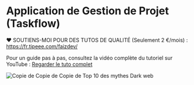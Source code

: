 
# Application de Gestion de Projet (Taskflow)

❤️ SOUTIENS-MOI POUR DES TUTOS DE QUALITÉ (Seulement 2 €/mois) :  https://fr.tipeee.com/faizdev/

Pour un guide pas à pas, consultez la vidéo complète du tutoriel sur YouTube :
[Regarder le tuto complet](https://youtu.be/upvBeVBPEM8)

![Copie de Copie de Copie de Top 10 des mythes Dark web](https://github.com/user-attachments/assets/395965da-a366-4b0c-af59-397c930b5ebe)


